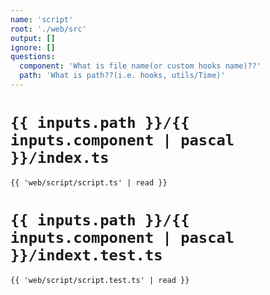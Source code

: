 ```yaml
---
name: 'script'
root: './web/src'
output: []
ignore: []
questions:
  component: 'What is file name(or custom hooks name)??'
  path: 'What is path??(i.e. hooks, utils/Time)'
---
```


# `{{ inputs.path }}/{{ inputs.component | pascal }}/index.ts`
```tsx
{{ 'web/script/script.ts' | read }}
```

# `{{ inputs.path }}/{{ inputs.component | pascal }}/indext.test.ts`
```tsx
{{ 'web/script/script.test.ts' | read }}
```
